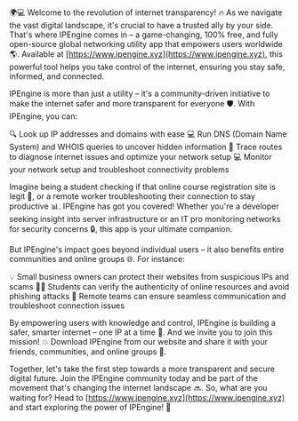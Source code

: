 🌍💻 Welcome to the revolution of internet transparency! 🔥 As we navigate the vast digital landscape, it's crucial to have a trusted ally by your side. That's where IPEngine comes in – a game-changing, 100% free, and fully open-source global networking utility app that empowers users worldwide 🌎. Available at [https://www.ipengine.xyz](https://www.ipengine.xyz), this powerful tool helps you take control of the internet, ensuring you stay safe, informed, and connected.

IPEngine is more than just a utility – it's a community-driven initiative to make the internet safer and more transparent for everyone 🛡️. With IPEngine, you can:

🔍 Look up IP addresses and domains with ease
💻 Run DNS (Domain Name System) and WHOIS queries to uncover hidden information
📍 Trace routes to diagnose internet issues and optimize your network setup
💻 Monitor your network setup and troubleshoot connectivity problems

Imagine being a student checking if that online course registration site is legit 💸, or a remote worker troubleshooting their connection to stay productive 📊. IPEngine has got you covered! Whether you're a developer seeking insight into server infrastructure or an IT pro monitoring networks for security concerns 🔒, this app is your ultimate companion.

But IPEngine's impact goes beyond individual users – it also benefits entire communities and online groups 🌐. For instance:

💡 Small business owners can protect their websites from suspicious IPs and scams
👨‍🎓 Students can verify the authenticity of online resources and avoid phishing attacks
🏢 Remote teams can ensure seamless communication and troubleshoot connection issues

By empowering users with knowledge and control, IPEngine is building a safer, smarter internet – one IP at a time 🔧. And we invite you to join this mission! 💥 Download IPEngine from our website and share it with your friends, communities, and online groups 🤝.

Together, let's take the first step towards a more transparent and secure digital future. Join the IPEngine community today and be part of the movement that's changing the internet landscape 🔜. So, what are you waiting for? Head to [https://www.ipengine.xyz](https://www.ipengine.xyz) and start exploring the power of IPEngine! 🚀